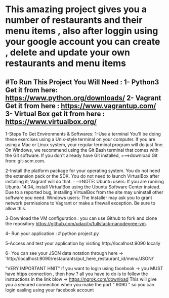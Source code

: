 # This amazing project gives you a number of restaurants and their menu items , also after loggin using your google account you can create , delete and update your own restaurants and menu items
#To Run This Project You Will Need :
1- Python3
	Get it from here: https://www.python.org/downloads/
2- Vagrant
	Get it from here : https://www.vagrantup.com/
3- Virtual Box
	get it from here : https://www.virtualbox.org/
---

1-Steps To Get Environments & Softwares:
1-Use a terminal
You'll be doing these exercises using a Unix-style terminal on your computer. If you are using a Mac or Linux system, your regular terminal program will do just fine.
On Windows, we recommend using the Git Bash terminal that comes with the Git software.
If you don't already have Git installed, 
===>download Git from: git-scm.com.


2-Install the platform package for your operating system. You do not need the extension pack or the SDK. You do not need to launch VirtualBox after installing it; Vagrant will do that.
===>NOTE: Ubuntu users: If you are running Ubuntu 14.04, install VirtualBox using the Ubuntu Software Center instead. Due 		to a reported bug, installing VirtualBox from the site may uninstall other software you need.
	Windows users: The Installer may ask you to grant network permissions to Vagrant or make a firewall exception. Be 		sure to allow this.


3-Download the VM configuration :
you can use Github to fork and clone the repository https://github.com/udacity/fullstack-nanodegree-vm.

4- Run your application : # python project.py

5-Access and test your application by visiting http://localhost:9090 locally

6- You can see your JSON data notation 
	through here -> 'http://localhost:9090/restaurants/put_here_restaurant_id/menu/JSON/'

"VERY IMPORTANT HNIT"
if you want to login using facebook ->
you MUST have https connection , then how ?
all you have to do is to follow the instructions in the link blow -> 
https://ngrok.com/download
This will give you a secured connection when you make the port " 9090 "
so you can login easling using your facebook account